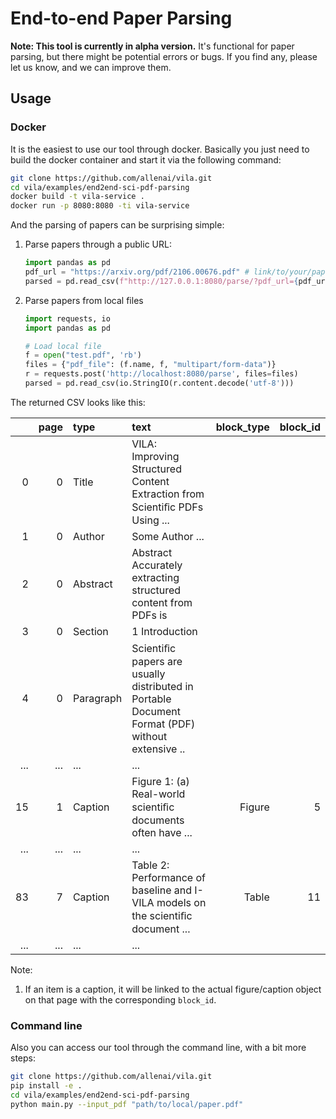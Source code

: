 # End-to-end Paper Parsing 

**Note: This tool is currently in alpha version.**
It's functional for paper parsing, but there might be potential errors or bugs. If you find any, please let us know, and we can improve them. 

## Usage 

### Docker 

It is the easiest to use our tool through docker. Basically you just need to build the docker container and start it via the following command: 

```bash 
git clone https://github.com/allenai/vila.git
cd vila/examples/end2end-sci-pdf-parsing
docker build -t vila-service .
docker run -p 8080:8080 -ti vila-service
```

And the parsing of papers can be surprising simple:

1. Parse papers through a public URL:
    ```python
    import pandas as pd 
    pdf_url = "https://arxiv.org/pdf/2106.00676.pdf" # link/to/your/paper.pdf 
    parsed = pd.read_csv(f"http://127.0.0.1:8080/parse/?pdf_url={pdf_url}")
    ```
2. Parse papers from local files 
    ```python
    import requests, io
    import pandas as pd 
    
    # Load local file 
    f = open("test.pdf", 'rb')
    files = {"pdf_file": (f.name, f, "multipart/form-data")}
    r = requests.post('http://localhost:8080/parse', files=files)
    parsed = pd.read_csv(io.StringIO(r.content.decode('utf-8')))
    ```

The returned CSV looks like this:

|      | page | type      | text                                                                                            | block_type | block_id |
| ---: | ---: | :-------- | :---------------------------------------------------------------------------------------------- | ---------: | -------: |
|    0 |    0 | Title     | VILA: Improving Structured Content Extraction from Scientiﬁc PDFs Using ...                     |            |          |
|    1 |    0 | Author    | Some Author ...                                                                                 |            |          |
|    2 |    0 | Abstract  | Abstract Accurately extracting structured content from PDFs is                                  |            |          |
|    3 |    0 | Section   | 1 Introduction                                                                                  |            |          |
|    4 |    0 | Paragraph | Scientiﬁc papers are usually distributed in Portable Document Format (PDF) without extensive .. |            |          |
|  ... |  ... | ...       | ...                                                                                             |            |          |
|   15 |    1 | Caption   | Figure 1: (a) Real-world scientiﬁc documents often have  ...                                    |     Figure |        5 |
|  ... |  ... | ...       | ...                                                                                             |            |          |
|   83 |    7 | Caption   | Table 2: Performance of baseline and I-VILA models on the scientiﬁc document ...                |      Table |       11 |
|  ... |  ... | ...       | ...                                                                                             |            |          |
Note:
1. If an item is a caption, it will be linked to the actual figure/caption object on that page with the corresponding `block_id`. 


### Command line 

Also you can access our tool through the command line, with a bit more steps: 

```bash
git clone https://github.com/allenai/vila.git
pip install -e . 
cd vila/examples/end2end-sci-pdf-parsing
python main.py --input_pdf "path/to/local/paper.pdf" 
```
